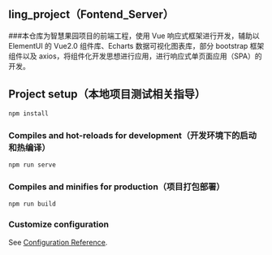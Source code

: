 ## ling_project（Fontend_Server）
###本仓库为智慧果园项目的前端工程，使用 Vue 响应式框架进行开发，辅助以 ElementUI 的 Vue2.0 组件库、Echarts 数据可视化图表库，部分 bootstrap 框架组件以及 axios，将组件化开发思想进行应用，进行响应式单页面应用（SPA）的开发。

## Project setup（本地项目测试相关指导）
`npm install`

### Compiles and hot-reloads for development（开发环境下的启动和热编译）
`npm run serve`

### Compiles and minifies for production（项目打包部署）
`npm run build`

### Customize configuration
See [Configuration Reference](https://cli.vuejs.org/config/).
